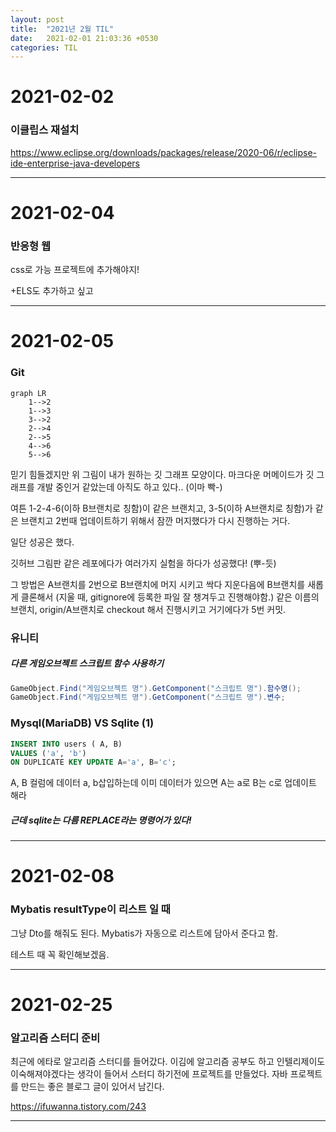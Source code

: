```yaml
---
layout: post
title:  "2021년 2월 TIL"
date:   2021-02-01 21:03:36 +0530
categories: TIL
---
```


# 2021-02-02

### 이클립스 재설치

https://www.eclipse.org/downloads/packages/release/2020-06/r/eclipse-ide-enterprise-java-developers

---
# 2021-02-04

### 반응형 웹

css로 가능
프로젝트에 추가해야지!

+ELS도 추가하고 싶고

---
# 2021-02-05

### Git

```mermaid
graph LR
    1-->2
    1-->3
    3-->2
    2-->4
    2-->5
    4-->6
    5-->6
```
믿기 힘들겠지만 위 그림이 내가 원하는 깃 그래프 모양이다.
마크다운 머메이드가 깃 그래프를 개발 중인거 같았는데 아직도 하고 있다.. (이마 빡-)

여튼 1-2-4-6(이하 B브랜치로 칭함)이 같은 브랜치고, 3-5(이하 A브랜치로 칭함)가 같은 브랜치고 2번때 업데이트하기 위해서 잠깐 머지했다가 다시 진행하는 거다.

일단 성공은 했다.

깃허브 그림판 같은 레포에다가 여러가지 실험을 하다가 성공했다! (뿌-듯)

그 방법은 
A브랜치를 2번으로 B브랜치에 머지 시키고 
싹다 지운다음에 B브랜치를 새롭게 클론해서 (지울 때, gitignore에 등록한 파일 잘 챙겨두고 진행해야함.)
같은 이름의 브랜치, origin/A브랜치로 checkout 해서 진행시키고
거기에다가 5번 커밋.

### 유니티

##### 다른 게임오브젝트 스크립트 함수 사용하기
``` c#
GameObject.Find("게임오브젝트 명").GetComponent("스크립트 명").함수명();
GameObject.Find("게임오브젝트 명").GetComponent("스크립트 명").변수;
```


 ### Mysql(MariaDB) VS Sqlite (1)
 ```sql
 INSERT INTO users ( A, B)
 VALUES ('a', 'b') 
 ON DUPLICATE KEY UPDATE A='a', B='c';
 ```
 A, B 컬럼에 데이터 a, b삽입하는데
 이미 데이터가 있으면 A는 a로 B는 c로 업데이트 해라

##### 근데 sqlite는 다름 REPLACE라는 명령어가 있다!

---

# 2021-02-08

### Mybatis resultType이 리스트 일 때

그냥 Dto를 해줘도 된다.
Mybatis가 자동으로 리스트에 담아서 준다고 함.

테스트 때 꼭 확인해보겠음.

---

# 2021-02-25

### 알고리즘 스터디 준비
최근에 에타로 알고리즘 스터디를 들어갔다.
이김에 알고리즘 공부도 하고 인텔리제이도 이숙해져야겠다는 생각이 들어서
스터디 하기전에 프로젝트를 만들었다.
자바 프로젝트를 만드는 좋은 블로그 글이 있어서 남긴다.

https://ifuwanna.tistory.com/243

---


